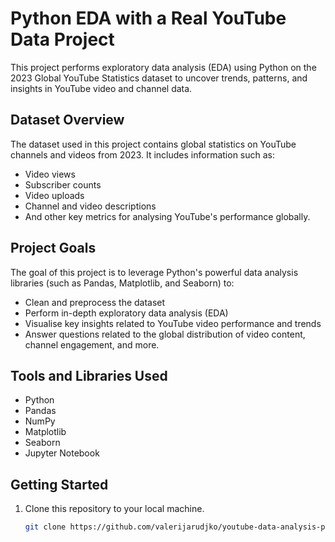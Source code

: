 # Python EDA with a Real YouTube Data Project

This project performs exploratory data analysis (EDA) using Python on the 2023 Global YouTube Statistics dataset to uncover trends, patterns, and insights in YouTube video and channel data.

## Dataset Overview

The dataset used in this project contains global statistics on YouTube channels and videos from 2023. It includes information such as:

- Video views
- Subscriber counts
- Video uploads
- Channel and video descriptions
- And other key metrics for analysing YouTube's performance globally.

## Project Goals

The goal of this project is to leverage Python's powerful data analysis libraries (such as Pandas, Matplotlib, and Seaborn) to:
- Clean and preprocess the dataset
- Perform in-depth exploratory data analysis (EDA)
- Visualise key insights related to YouTube video performance and trends
- Answer questions related to the global distribution of video content, channel engagement, and more.

## Tools and Libraries Used

- Python
- Pandas
- NumPy
- Matplotlib
- Seaborn
- Jupyter Notebook

## Getting Started

1. Clone this repository to your local machine.
   ```bash
   git clone https://github.com/valerijarudjko/youtube-data-analysis-python.git



   

